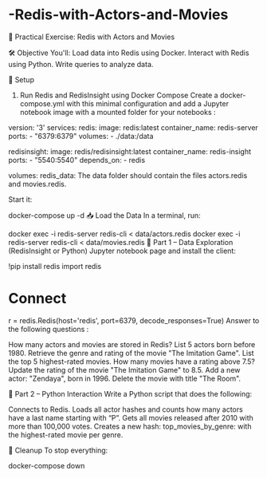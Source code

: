 # -Redis-with-Actors-and-Movies
🧪 Practical Exercise: Redis with Actors and Movies 

🛠️ Objective You'll:  Load data into Redis using Docker. Interact with Redis using Python. Write queries to analyze data.

🚀 Setup
1. Run Redis and RedisInsight using Docker Compose
Create a docker-compose.yml with this minimal configuration and add a Jupyter notebook image with a mounted folder for your notebooks :

version: '3'
services:
  redis:
    image: redis:latest
    container_name: redis-server
    ports:
      - "6379:6379"
    volumes:
      - ./data:/data

  redisinsight:
    image: redis/redisinsight:latest
    container_name: redis-insight
    ports:
      - "5540:5540"
    depends_on:
      - redis

volumes:
  redis_data:
The data folder should contain the files actors.redis and movies.redis.

Start it:

docker-compose up -d
📥 Load the Data
In a terminal, run:

docker exec -i redis-server redis-cli < data/actors.redis
docker exec -i redis-server redis-cli < data/movies.redis
🧪 Part 1 – Data Exploration (RedisInsight or Python)
Jupyter notebook page and install the client:

!pip install redis
import redis

# Connect
r = redis.Redis(host='redis', port=6379, decode_responses=True)
Answer to the following questions :

How many actors and movies are stored in Redis?
List 5 actors born before 1980.
Retrieve the genre and rating of the movie "The Imitation Game".
List the top 5 highest-rated movies.
How many movies have a rating above 7.5?
Update the rating of the movie "The Imitation Game" to 8.5.
Add a new actor: "Zendaya", born in 1996.
Delete the movie with title "The Room".


📌 Part 2 – Python Interaction
Write a Python script that does the following:

Connects to Redis.
Loads all actor hashes and counts how many actors have a last name starting with “P”.
Gets all movies released after 2010 with more than 100,000 votes.
Creates a new hash: top_movies_by_genre:<genre> with the highest-rated movie per genre.


🧼 Cleanup
To stop everything:

docker-compose down

